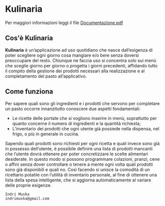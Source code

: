 Kulinaria
==============================================================
Per maggiori informazioni leggi il file [Documentazione.pdf](Documentazione.pdf)


Cos'è Kulinaria
----------------------------------
**Kulinaria** è un’applicazione ad uso quotidiano che nasce dall’esigenza di poter scegliere ogni giorno cosa mangiare e/o bere senza doversi preoccupare del resto. Chiunque ne faccia uso si concentra solo sui menù che sceglie giorno per giorno o progetta i giorni precedenti, affidando tutto il compito della gestione dei prodotti necessari alla realizzazione e al completamento del pasto all’applicativo.

Come funziona
----------------------------------
Per sapere quali sono gli ingredienti e i prodotti che servono per completare un pasto occorre innanzitutto conoscere due aspetti fondamentali:
- Le ricette delle portate che si vogliono inserire in menù, soprattutto per quanto concerne il numero di ingredienti e la quantità richiesta;
- L’inventario dei prodotti che ogni utente già possiede nella dispensa, nel frigo, o più in generale in cucina.

Sapendo quali prodotti sono richiesti per ogni ricetta e quali invece sono già in possesso dell’utente, è possibile definire una lista di prodotti mancanti che l’utente dovrà ottenere per poter concretizzare le scelte alimentari desiderate.
In questo modo si possono programmare colazioni, pranzi, cene o affini senza dover controllare o tenere a mente ogni volta quali prodotti sono già disponibili e quali no. Così facendo si unisce la comodità di un ricettario potatile con l’utilità di inventario personale, al fine di ottenere una lista della spesa intelligente, che si aggiorna automaticamente al variare delle proprie esigenze.


	Indri Muska
	indrimuska@gmail.com
